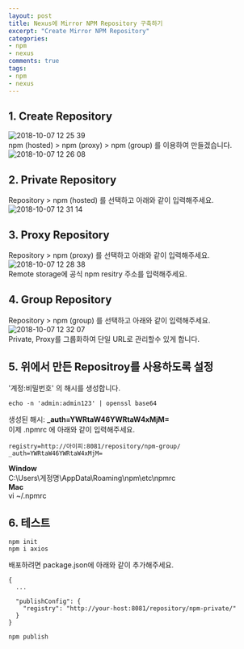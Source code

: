 ```yaml
---
layout: post
title: Nexus에 Mirror NPM Repository 구축하기
excerpt: "Create Mirror NPM Repository"
categories: 
- npm
- nexus
comments: true
tags: 
- npm
- nexus
---
```


## 1. Create Repository  
![2018-10-07 12 25 39](https://user-images.githubusercontent.com/18377818/46572967-8a422400-c9c9-11e8-95be-9cdcb4bc01dd.png)  
npm (hosted) > npm (proxy) > npm (group) 를 이용하여 만들겠습니다.
![2018-10-07 12 26 08](https://user-images.githubusercontent.com/18377818/46572977-a776f280-c9c9-11e8-9024-977456177e8a.png)  

## 2. Private Repository  
Repository > npm (hosted) 를 선택하고 아래와 같이 입력해주세요.  
![2018-10-07 12 31 14](https://user-images.githubusercontent.com/18377818/46572980-ac3ba680-c9c9-11e8-88b0-73069c8fc31d.png)  

## 3. Proxy Repository  
Repository > npm (proxy) 를 선택하고 아래와 같이 입력해주세요.  
![2018-10-07 12 28 38](https://user-images.githubusercontent.com/18377818/46572979-ac3ba680-c9c9-11e8-8bed-0c56326a817a.png)  
Remote storage에 공식 npm resitry 주소를 입력해주세요.  

## 4. Group Repository  
Repository > npm (group) 를 선택하고 아래와 같이 입력해주세요.  
![2018-10-07 12 32 07](https://user-images.githubusercontent.com/18377818/46572981-ac3ba680-c9c9-11e8-8f92-479f27b649e6.png)  
Private, Proxy를 그룹화하여 단일 URL로 관리할수 있게 합니다.  

## 5. 위에서 만든 Repositroy를 사용하도록 설정
'계정:비밀번호' 의 해시를 생성합니다.  
```
echo -n 'admin:admin123' | openssl base64
```
생성된 해시: **_auth=YWRtaW46YWRtaW4xMjM=**  
  이제 .npmrc 에 아래와 같이 입력해주세요.  
```
registry=http://아이피:8081/repository/npm-group/
_auth=YWRtaW46YWRtaW4xMjM=
```  
**Window**  
 C:\Users\게정명\AppData\Roaming\npm\etc\npmrc  
**Mac**  
 vi ~/.npmrc  

## 6. 테스트  
```
npm init
npm i axios
```  
배포하려면 package.json에 아래와 같이 추가해주세요.
```
{
  ...

  "publishConfig": {
    "registry": "http://your-host:8081/repository/npm-private/"
  }
}  

npm publish
```